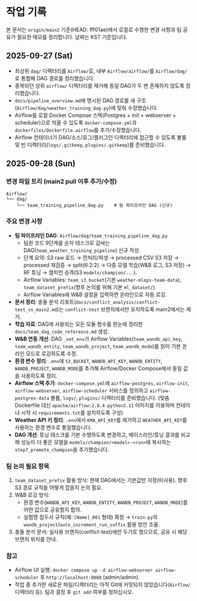 # 작업 기록

본 문서는 `origin/main2` 기준(HEAD: fff01ae)에서 로컬로 수행한 변경 사항과 팀 공유가 필요한 메모를 정리합니다. 날짜는 KST 기준입니다.

## 2025-09-27 (Sat)
- 최상위 `dag/` 디렉터리를 `Airflow/`로, 내부 `Airflow/airflow/`를 `Airflow/dag/`로 통합해 DAG 경로를 정리했습니다.
- 중복되던 상위 `airflow/` 디렉터리를 제거해 동일 DAG가 두 번 존재하지 않도록 정리했습니다.
- `docs/pipeline_overview.md`에 명시된 DAG 경로를 새 구조(`Airflow/dag/weather_training_dag.py`)에 맞춰 수정했습니다.
- Airflow를 로컬 Docker Compose 스택(Postgres + init + webserver + scheduler)으로 띄울 수 있도록 `docker-compose.yml`과 `dockerfiles/Dockerfile.airflow`를 추가/수정했습니다.
- Airflow 컨테이너가 DAG/소스/로그/플러그인 디렉터리에 접근할 수 있도록 볼륨 및 빈 디렉터리(`logs/.gitkeep`, `plugins/.gitkeep`)를 준비했습니다.

## 2025-09-28 (Sun)

### 변경 파일 트리 (main2 pull 이후 추가/수정)
```
Airflow/
└── dag/
    └── team_training_pipeline_dag.py    # 팀 파이프라인 DAG (신규)
```

### 주요 변경 사항
- **팀 파이프라인 DAG**: `Airflow/dag/team_training_pipeline_dag.py`
  - 팀원 코드 9단계를 순차 태스크로 감싸는 DAG(`team_weather_training_pipeline`) 신규 작성.
  - 단계 요약: S3 raw 로드 → 전처리/파생 → processed CSV S3 저장 → processed 재검증 → split(6:2:2) → 다중 모델 학습(W&B 로그, S3 저장) → RF 튜닝 → 챔피언 승격(S3 `models/champion/...`).
  - Airflow Variables: `team_s3_bucket`(기본 `weather-mlops-team-data`), `team_dataset_prefix`(향후 논의를 위해 기본 `ml_dataset/`).
  - Airflow Variables에 W&B 설정을 입력하면 온라인으로 자동 로깅.
- **문서 정리**: 충돌 분석 리포트(`docs/conflict_analysis/conflict-test_vs_main2.md`)는 `conflict-test` 브랜치에서만 유지하도록 main2에서는 제거.
- **학습 자료**: DAG에 사용되는 모든 모듈·함수를 한눈에 정리한 `docs/team_dag_code_reference.md` 생성.
- **W&B 연동 개선**: DAG `_set_env`가 Airflow Variables(`team_wandb_api_key`, `team_wandb_entity`, `team_wandb_project`, `team_wandb_mode`)를 읽어 기본 온라인 모드로 로깅하도록 수정.
- **환경 변수 정리**: `.env`에 `S3_BUCKET`, `WANDB_API_KEY`, `WANDB_ENTITY`, `WANDB_PROJECT`, `WANDB_MODE`를 추가해 Airflow/Docker Compose에서 동일 값을 사용하도록 정리.
- **Airflow 스택 추가**: `docker-compose.yml`에 `airflow-postgres`, `airflow-init`, `airflow-webserver`, `airflow-scheduler` 서비스를 정의하고 `airflow-postgres-data` 볼륨, `logs/`, `plugins/` 디렉터리를 준비했습니다. (맞춤 Dockerfile 대신 `apache/airflow:2.8.4-python3.11` 이미지를 이용하며 컨테이너 시작 시 `requirements.txt`를 설치하도록 구성)
- **Weather API 키 정리**: `.env`에서 `KMA_API_KEY`를 제거하고 `WEATHER_API_KEY`를 사용하는 환경 변수로 통일했습니다.
- **DAG 개선**: 튜닝 태스크를 기본 수행하도록 변경하고, 베이스라인/튜닝 결과를 비교해 성능이 더 좋은 모델을 `models/champion/<model>-<run>`에 복사하는 `step7_promote_champion`을 추가했습니다.

### 팀 논의 필요 항목
1. `team_dataset_prefix` 활용 방식: 현재 DAG에서는 기본값만 지정(미사용). 향후 S3 경로 규칙을 어떻게 잡을지 논의 필요.
2. W&B 로깅 방식:
   - 환경 변수(`WANDB_API_KEY`, `WANDB_ENTITY`, `WANDB_PROJECT`, `WANDB_MODE`)를 어떤 값으로 공유할지 합의.
   - 실험명 접두사 규칙(예: `[Name]_001` 형태) 확정 → `train.py`의 `wandb_project`/`auto_increment_run_suffix` 활용 방안 조율.
3. 충돌 분석 문서: 실사용 브랜치(conflict-test)에만 두기로 했으므로, 공유 시 해당 브랜치 위치를 안내.

### 참고
- Airflow UI 실행: `docker compose up -d airflow-webserver airflow-scheduler` 후 `http://localhost:8080` (admin/admin).
- 작업 중 추가한 새로운 파일/디렉터리는 아직 Git에 커밋되지 않았습니다(`Airflow/` 디렉터리 등). 팀과 결정 후 `git add` 여부를 정하십시오.

